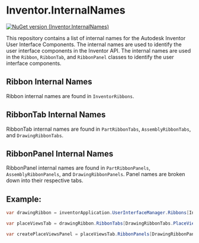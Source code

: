 # Inventor.InternalNames

[![NuGet version (Inventor.InternalNames)](https://buildstats.info/nuget/Inventor.InternalNames)](https://www.nuget.org/packages/Inventor.InternalNames)

This repository contains a list of internal names for the Autodesk Inventor User Interface Components. The internal names are used to identify the user interface components in the Inventor API. The internal names are used in the `Ribbon`, `RibbonTab`, and `RibbonPanel` classes to identify the user interface components.

## Ribbon Internal Names

Ribbon internal names are found in `InventorRibbons`. 

## RibbonTab Internal Names

RibbonTab internal names are found in `PartRibbonTabs`, `AssemblyRibbonTabs`, and `DrawingRibbonTabs`.

## RibbonPanel Internal Names

RibbonPanel internal names are found in `PartRibbonPanels`, `AssemblyRibbonPanels`, and `DrawingRibbonPanels`. Panel names are broken down into their respective tabs.

## Example:
```csharp
var drawingRibbon = inventorApplication.UserInterfaceManager.Ribbons[InventorRibbons.Drawing];

var placeViewsTab = drawingRibbon.RibbonTabs[DrawingRibbonTabs.PlaceViews];

var createPlaceViewsPanel = placeViewsTab.RibbonPanels[DrawingRibbonPanels.PlaceViews.Create];
```

